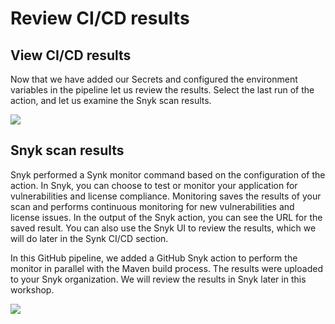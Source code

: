 # Review CI/CD results

## View CI/CD results

Now that we have added our Secrets and configured the environment variables in the pipeline let us review the results. Select the last run of the action, and let us examine the Snyk scan results.

![](https://github.com/snyk/user-docs/tree/695c746d1b207ffdf923b84e4590d31b29e2cc73/docs/.gitbook/assets/screen-shot-2020-08-22-at-11.28.15-am.png)

## Snyk scan results

Snyk performed a Synk monitor command based on the configuration of the action. In Snyk, you can choose to test or monitor your application for vulnerabilities and license compliance. Monitoring saves the results of your scan and performs continuous monitoring for new vulnerabilities and license issues. In the output of the Snyk action, you can see the URL for the saved result. You can also use the Snyk UI to review the results, which we will do later in the Synk CI/CD section.

In this GitHub pipeline, we added a GitHub Snyk action to perform the monitor in parallel with the Maven build process. The results were uploaded to your Snyk organization. We will review the results in Snyk later in this workshop.

![](https://github.com/snyk/user-docs/tree/695c746d1b207ffdf923b84e4590d31b29e2cc73/docs/.gitbook/assets/screen-shot-2020-08-22-at-11.52.35-am.png)

